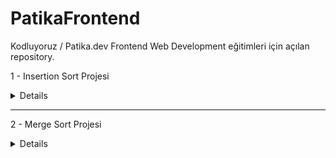 # PatikaFrontend

Kodluyoruz / Patika.dev Frontend Web Development eğitimleri için açılan repository.

1 - Insertion Sort Projesi

<details>

    [22, 27, 16, 2, 18, 6] -> Insertion Sort
    1. Yukarı verilen dizinin sort türüne göre aşamalarını yazınız.

    [16, 22, 27, 2, 18, 6] n
    [2, 16, 22, 27, 18, 6] n-1
    [2, 16, 18, 22, 27, 6] n-2
    [2, 6, 16, 18, 22, 27] n-3

    2. Big-O gösterimini yazınız.

    O(n^2)

    3. Time Complexity:

    Average Case = O(36)
    Worst Case = O(36)
    Best Case = O(6)

    4. Dizi sıralandıktan sonra 18 sayısı hangi case kapsamına girer?

    18 Average Case kapsamına girer.

    [7,3,5,8,2,9,4,15,6] dizisinin Insertion Sort'a göre ilk 4 adımını yazınız.

    [3, 7, 5, 8, 2, 9, 4, 15, 6] 1. adım
    [3, 5, 7, 8, 2, 9, 4, 15, 6] 2. adım
    [2, 3, 5, 7, 8, 9, 4, 15, 6] 3. adım
    [2, 3, 4, 5, 7, 8, 9, 15, 6] 4. adım

</details>

---

2 - Merge Sort Projesi

<details>
    [16,21,11,8,12,22] -> Merge Sort

    1. Yukarıdaki dizinin sort türüne göre aşamalarını yazınız.

    [16, 21, 11] [8, 12, 22]
    [16] [21, 11] [8, 12] [22]
    [16] [21] [11] [8] [12] [22]
    [16] [11, 21] [8, 12] [22]
    [11, 16, 21] [8, 12 ,22]
    [8, 11, 12, 16, 21 ,22]

    2. Big-O gösterimini yazınız.

    O(nlogn)

</details>
